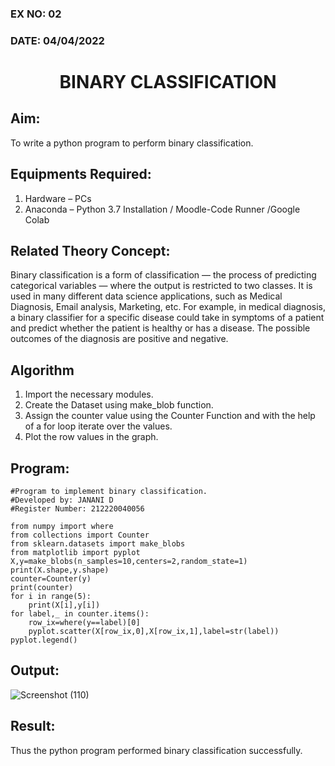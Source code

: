### EX NO: 02
### DATE: 04/04/2022
# <p align = "center" >BINARY CLASSIFICATION</p>
## Aim:
To write a python program to perform binary classification.

## Equipments Required:
1. Hardware – PCs
2. Anaconda – Python 3.7 Installation / Moodle-Code Runner /Google Colab

## Related Theory Concept:
Binary classification is a form of classification — the process of predicting categorical variables — where the output is restricted to two classes. It is used in many different data science applications, such as Medical Diagnosis, Email analysis, Marketing, etc. For example, in medical diagnosis, a binary classifier for a specific disease could take in symptoms of a patient and predict whether the patient is healthy or has a disease. The possible outcomes of the diagnosis are positive and negative.

## Algorithm
1.  Import the necessary modules.
2.  Create the Dataset using make_blob function.
3.  Assign the counter value using the Counter Function and with the help of a for loop iterate over the values.
4.  Plot the row values in the graph.

## Program:
```
#Program to implement binary classification.
#Developed by: JANANI D
#Register Number: 212220040056

from numpy import where
from collections import Counter
from sklearn.datasets import make_blobs
from matplotlib import pyplot
X,y=make_blobs(n_samples=10,centers=2,random_state=1)
print(X.shape,y.shape)
counter=Counter(y)
print(counter)
for i in range(5):
    print(X[i],y[i])
for label,_ in counter.items():
    row_ix=where(y==label)[0]
    pyplot.scatter(X[row_ix,0],X[row_ix,1],label=str(label))
pyplot.legend()
```

## Output:
![Screenshot (110)](https://user-images.githubusercontent.com/86832944/170853730-72bf30af-414a-4411-890e-34d16b103274.png)

## Result:
Thus the python program performed binary classification successfully.
